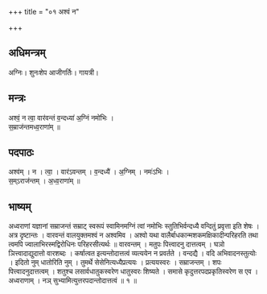 +++
title = "०१ अश्वं न"

+++
## अधिमन्त्रम्
अग्निः। शुनःशेप आजीगर्तिः। गायत्री।

## मन्त्रः
अश्वं॒ न त्वा॒ वार॑वन्तं व॒न्दध्या॑ अ॒ग्निं नमो॑भिः ।  
स॒म्राज॑न्तमध्व॒राणा॑म् ॥

## पदपाठः
अश्व॑म् । न । त्वा॒ । वार॑ऽवन्तम् । व॒न्दध्यै॑ । अ॒ग्निम् । नमः॑ऽभिः ।  
स॒म्ऽराज॑न्तम् । अ॒ध्व॒राणा॑म् ॥

## भाष्यम्
अध्वराणां यज्ञानां सम्राजन्तं सम्राट् स्वरूपं स्वामिनमग्निं त्वां नमोभिः स्तुतिभिर्वन्दध्यै वन्दितुं प्रवृत्ता इति शेषः । अत्र दृष्टान्तः । वारवन्तं वालयुक्तमश्वं न अश्वमिव । अश्वो यथा वालैर्बाधकान्मशकमक्षिकादीन्परिहरति तथा त्वमपि ज्वालाभिरस्मद्विरोधिनः परिहरसीत्यर्थः ॥ वारवन्तम् । मतुपः पित्त्वादनु दात्तत्वम् । घञो ञित्त्वादाद्युदात्तो वारशब्दः । कर्षात्वत इत्यन्तोदात्तत्वं व्यत्ययेन न प्रवर्तते । वन्दद्यै । वदि अभिवादनस्तुत्योः । इदितो नुम् धातोरिति नुम् । तुमर्थे सेसेनित्यध्यैप्रत्ययः । प्रत्ययस्वरः । सम्राजन्तम् । शपः पित्त्वादनुदात्तत्वम् । शतुश्च लसार्वधातुकस्वरेण धातुस्वरः शिष्यते । समासे कृदुत्तरपदप्रकृतिस्वरेण स एव । अध्वराणाम् । नञ् सुभ्यामित्युत्तरपदान्तोदात्तत्वं ॥ १ ॥